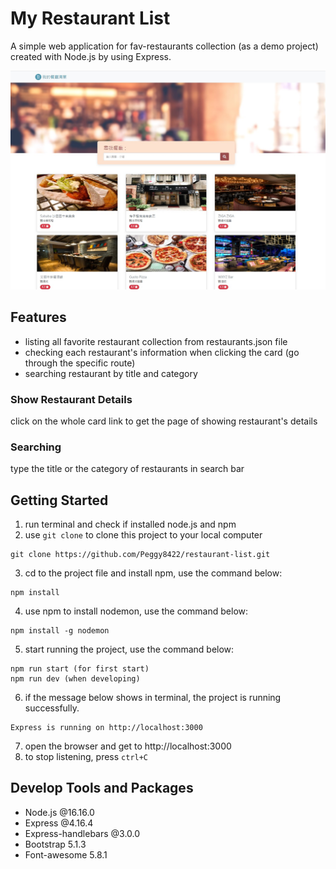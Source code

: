 # My Restaurant List
A simple web application for fav-restaurants collection (as a demo project) created with Node.js by using Express.

![Index page](/public/AC_2-3_A1.jpg)

## Features
- listing all favorite restaurant collection from restaurants.json file
- checking each restaurant's information when clicking the card (go through the specific route)
- searching restaurant by title and category

### Show Restaurant Details
click on the whole card link to get the page of showing restaurant's details
### Searching
type the title or the category of restaurants in search bar

## Getting Started
1. run terminal and check if installed node.js and npm 
2. use `git clone` to clone this project to your local computer
```
git clone https://github.com/Peggy8422/restaurant-list.git
```
3. cd to the project file and install npm, use the command below:
```
npm install
```
4. use npm to install nodemon, use the command below:
```
npm install -g nodemon
```
5. start running the project, use the command below:
```
npm run start (for first start)
npm run dev (when developing)
```
6. if the message below shows in terminal, the project is running successfully. 
```
Express is running on http://localhost:3000
```
7. open the browser and get to http://localhost:3000
8. to stop listening, press `ctrl+C`

## Develop Tools and Packages
- Node.js @16.16.0
- Express @4.16.4
- Express-handlebars @3.0.0
- Bootstrap 5.1.3
- Font-awesome 5.8.1

